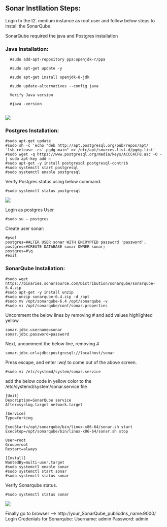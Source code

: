 ## Sonar Instllation Steps:

Login to the t2. medium instance as root user and follow below steps to install the SonarQube.

SonarQube required the java and Postgres installation

### Java Installation:
```
  #sudo add-apt-repository ppa:openjdk-r/ppa 
  
  #sudo apt-get update -y
  
  #sudo apt-get install openjdk-8-jdk
  
  #sudo update-alternatives --config java
  
  Verify Java version
  
  #java -version
  
```
 <image src="images/JavaVersionCheck.jpg"/>
 
### Postgres Installation:
```
#sudo apt-get update
#sudo sh -c 'echo "deb http://apt.postgresql.org/pub/repos/apt/ `lsb_release -cs`-pgdg main" >> /etc/apt/sources.list.d/pgdg.list'
#sudo wget -q https://www.postgresql.org/media/keys/ACCC4CF8.asc -O - | sudo apt-key add –
#sudo apt-get -y install postgresql postgresql-contrib
#sudo systemctl start postgresql
#sudo systemctl enable postgresql
```
Verify Postgres status using below command.
```
#sudo systemctl status postgresql
```
<image src="images/CheckPostgresStatus.jpg"/>

Login as postgres User
```
#sudo su – postgres
```
Create user sonar:
```
#psql
postgres=#ALTER USER sonar WITH ENCRYPTED password 'password';
postgres=#CREATE DATABASE sonar OWNER sonar;
postgres=#\q
#exit
```
### SonarQube Installation:
```
#sudo wget https://binaries.sonarsource.com/Distribution/sonarqube/sonarqube-6.4.zip
#sudo apt-get -y install unzip
#sudo unzip sonarqube-6.4.zip -d /opt
#sudo mv /opt/sonarqube-6.4 /opt/sonarqube -v
#sudo vi /opt/sonarqube/conf/sonar.properties
```
Uncomment the below lines by removing # and add values highlighted yellow
```
sonar.jdbc.username=sonar
sonar.jdbc.password=password
```
Next, uncomment the below line, removing #
```
sonar.jdbc.url=jdbc:postgresql://localhost/sonar
```
Press escape, and enter :wq! to come out of the above screen.
```
#sudo vi /etc/systemd/system/sonar.service
```
add the below code in yellow color to the /etc/systemd/system/sonar.service file
```
[Unit]
Description=SonarQube service
After=syslog.target network.target

[Service]
Type=forking

ExecStart=/opt/sonarqube/bin/linux-x86-64/sonar.sh start
ExecStop=/opt/sonarqube/bin/linux-x86-64/sonar.sh stop

User=root
Group=root
Restart=always

[Install]
WantedBy=multi-user.target
#sudo systemctl enable sonar
#sudo systemctl start sonar
#sudo systemctl status sonar
```
Verify Sonarqube status.
```
#sudo systemctl status sonar
 ```
 <image src="images/chkSonarStatus.jpg"/>
 
Finally go to browser --> http://your_SonarQube_publicdns_name:9000/
Login Credenials for Sonarqube:
Username: admin
Password: admin
